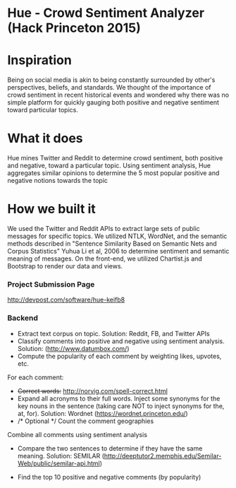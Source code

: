 # Hue - Crowd Sentiment Analyzer (Hack Princeton 2015)

# Inspiration
Being on social media is akin to being constantly surrounded by other's perspectives, beliefs, and standards. We thought of the importance of crowd sentiment in recent historical events and wondered why there was no simple platform for quickly gauging both positive and negative sentiment toward particular topics.

# What it does
Hue mines Twitter and Reddit to determine crowd sentiment, both positive and negative, toward a particular topic. Using sentiment analysis, Hue aggregates similar opinions to determine the 5 most popular positive and negative notions towards the topic

# How we built it
We used the Twitter and Reddit APIs to extract large sets of public messages for specific topics. We utilized NTLK, WordNet, and the semantic methods described in "Sentence Similarity Based on Semantic Nets and Corpus Statistics" Yuhua Li et al, 2006 to determine sentiment and semantic meaning of messages. On the front-end, we utilized Chartist.js and Bootstrap to render our data and views.

### Project Submission Page
http://devpost.com/software/hue-keifb8


### Backend
- Extract text corpus on topic. Solution: Reddit, FB, and Twitter APIs
- Classify comments into positive and negative using sentiment analysis. Solution: (http://www.datumbox.com/)
- Compute the popularity of each comment by weighting likes, upvotes, etc.

For each comment:
- ~~Correct words:~~ http://norvig.com/spell-correct.html
- Expand all acronyms to their full words. Inject some synonyms for the key nouns in the sentence (taking care NOT to inject synonyms for the, at, for). Solution: Wordnet (https://wordnet.princeton.edu/)
- /* Optional */ Count the comment geographies 

Combine all comments using sentiment analysis
- Compare the two sentences to determine if they have the same meaning. Solution: SEMILAR (http://deeptutor2.memphis.edu/Semilar-Web/public/semilar-api.html)

- Find the top 10 positive and negative comments (by popularity)
